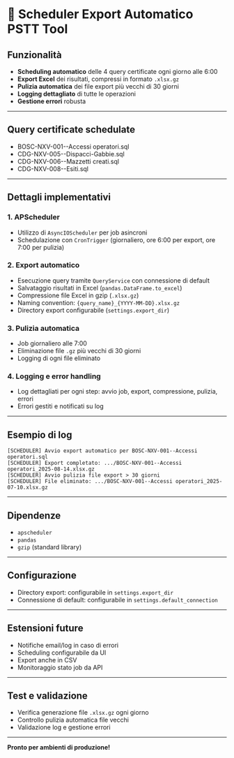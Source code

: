 # 📅 Scheduler Export Automatico PSTT Tool

## Funzionalità

- **Scheduling automatico** delle 4 query certificate ogni giorno alle 6:00
- **Export Excel** dei risultati, compressi in formato `.xlsx.gz`
- **Pulizia automatica** dei file export più vecchi di 30 giorni
- **Logging dettagliato** di tutte le operazioni
- **Gestione errori** robusta

---

## Query certificate schedulate

- BOSC-NXV-001--Accessi operatori.sql
- CDG-NXV-005--Dispacci-Gabbie.sql
- CDG-NXV-006--Mazzetti creati.sql
- CDG-NXV-008--Esiti.sql

---

## Dettagli implementativi

### 1. APScheduler
- Utilizzo di `AsyncIOScheduler` per job asincroni
- Schedulazione con `CronTrigger` (giornaliero, ore 6:00 per export, ore 7:00 per pulizia)

### 2. Export automatico
- Esecuzione query tramite `QueryService` con connessione di default
- Salvataggio risultati in Excel (`pandas.DataFrame.to_excel`)
- Compressione file Excel in gzip (`.xlsx.gz`)
- Naming convention: `{query_name}_{YYYY-MM-DD}.xlsx.gz`
- Directory export configurabile (`settings.export_dir`)

### 3. Pulizia automatica
- Job giornaliero alle 7:00
- Eliminazione file `.gz` più vecchi di 30 giorni
- Logging di ogni file eliminato

### 4. Logging e error handling
- Log dettagliati per ogni step: avvio job, export, compressione, pulizia, errori
- Errori gestiti e notificati su log

---

## Esempio di log
```
[SCHEDULER] Avvio export automatico per BOSC-NXV-001--Accessi operatori.sql
[SCHEDULER] Export completato: .../BOSC-NXV-001--Accessi operatori_2025-08-14.xlsx.gz
[SCHEDULER] Avvio pulizia file export > 30 giorni
[SCHEDULER] File eliminato: .../BOSC-NXV-001--Accessi operatori_2025-07-10.xlsx.gz
```

---

## Dipendenze
- `apscheduler`
- `pandas`
- `gzip` (standard library)

---

## Configurazione
- Directory export: configurabile in `settings.export_dir`
- Connessione di default: configurabile in `settings.default_connection`

---

## Estensioni future
- Notifiche email/log in caso di errori
- Scheduling configurabile da UI
- Export anche in CSV
- Monitoraggio stato job da API

---

## Test e validazione
- Verifica generazione file `.xlsx.gz` ogni giorno
- Controllo pulizia automatica file vecchi
- Validazione log e gestione errori

---

**Pronto per ambienti di produzione!**
